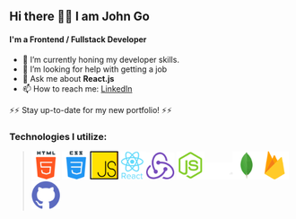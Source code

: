 ## Hi there 👋🏽 I am John Go

#### I'm a Frontend / Fullstack Developer
- 🌱 I’m currently honing my developer skills.
- 🤔 I’m looking for help with getting a job
- 💬 Ask me about <b>React.js</b>
- 📫 How to reach me: [LinkedIn](https://www.linkedin.com/in/johnrggo/)

⚡⚡ Stay up-to-date for my new portfolio! ⚡⚡

### Technologies I utilize:

> <img src='https://github.com/johnrggo/johnrggo/blob/6113d342822fa87b84b920062d309ad4d7531a99/icons/html.svg' alt='HTML' width='50' /> <img src='https://github.com/johnrggo/johnrggo/blob/6113d342822fa87b84b920062d309ad4d7531a99/icons/css.svg' alt='CSS' width='50' /><img src='https://github.com/johnrggo/johnrggo/blob/6113d342822fa87b84b920062d309ad4d7531a99/icons/javascript.svg' alt='JavaScript' width='50' /><img src='https://github.com/johnrggo/johnrggo/blob/6113d342822fa87b84b920062d309ad4d7531a99/icons/react.svg' alt='React' width='50' /><img src='https://github.com/johnrggo/johnrggo/blob/6113d342822fa87b84b920062d309ad4d7531a99/icons/redux.svg' alt='Redux' width='50' /> <img src='https://github.com/johnrggo/johnrggo/blob/6113d342822fa87b84b920062d309ad4d7531a99/icons/nodejs.svg' alt='Node.js' width='50' /><img src='https://github.com/johnrggo/johnrggo/blob/32c45be5ba7a9c7714fdd448eb7cd6d9684a37f2/icons/nextjs.svg' alt='Next.js' width='50' /><img src='https://github.com/johnrggo/johnrggo/blob/6113d342822fa87b84b920062d309ad4d7531a99/icons/mongodb.svg' alt='MongoDB' width='50' /><img src='https://github.com/johnrggo/johnrggo/blob/6113d342822fa87b84b920062d309ad4d7531a99/icons/firebase-icon.svg' alt='Firebase' width='50' /><img src='https://github.com/johnrggo/johnrggo/blob/6113d342822fa87b84b920062d309ad4d7531a99/icons/github.svg' alt='GitHub' width='50' />
